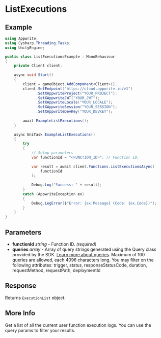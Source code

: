 # ListExecutions

## Example

```csharp
using Appwrite;
using Cysharp.Threading.Tasks;
using UnityEngine;

public class ListExecutionsExample : MonoBehaviour
{
    private Client client;
    
    async void Start()
    {
        client = gameObject.AddComponent<Client>();
        client.SetEndpoint("https://cloud.appwrite.io/v1")
              .SetXAppwriteProject("YOUR_PROJECT");
              .SetXAppwriteJWT("YOUR_JWT");
              .SetXAppwriteLocale("YOUR_LOCALE");
              .SetXAppwriteSession("YOUR_SESSION");
              .SetXAppwriteDevKey("YOUR_DEVKEY");
        
        await ExampleListExecutions();
    }
    
    async UniTask ExampleListExecutions()
    {
        try
        {
            // Setup parameters
            var functionId = "<FUNCTION_ID>"; // Function ID.
            
            var result = await client.Functions.ListExecutionsAsync(
                functionId
            );
            
            Debug.Log("Success: " + result);
        }
        catch (AppwriteException ex)
        {
            Debug.LogError($"Error: {ex.Message} (Code: {ex.Code})");
        }
    }
}
```

## Parameters

- **functionId** *string* - Function ID. *(required)*
- **queries** *array* - Array of query strings generated using the Query class provided by the SDK. [Learn more about queries](https://appwrite.io/docs/queries). Maximum of 100 queries are allowed, each 4096 characters long. You may filter on the following attributes: trigger, status, responseStatusCode, duration, requestMethod, requestPath, deploymentId

## Response

Returns `ExecutionList` object.
## More Info

Get a list of all the current user function execution logs. You can use the query params to filter your results.
